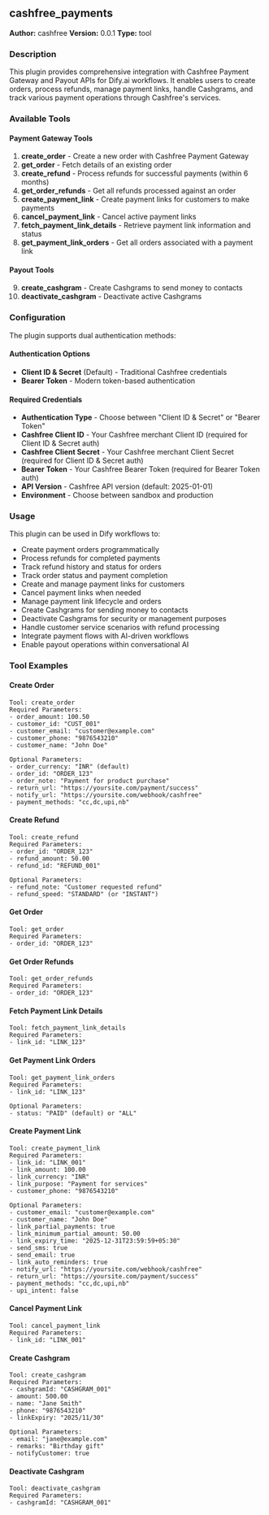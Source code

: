 ## cashfree_payments

**Author:** cashfree
**Version:** 0.0.1
**Type:** tool

### Description

This plugin provides comprehensive integration with Cashfree Payment Gateway and Payout APIs for Dify.ai workflows. It enables users to create orders, process refunds, manage payment links, handle Cashgrams, and track various payment operations through Cashfree's services.

### Available Tools

#### Payment Gateway Tools
1. **create_order** - Create a new order with Cashfree Payment Gateway
2. **get_order** - Fetch details of an existing order
3. **create_refund** - Process refunds for successful payments (within 6 months)
4. **get_order_refunds** - Get all refunds processed against an order
5. **create_payment_link** - Create payment links for customers to make payments
6. **cancel_payment_link** - Cancel active payment links
7. **fetch_payment_link_details** - Retrieve payment link information and status
8. **get_payment_link_orders** - Get all orders associated with a payment link

#### Payout Tools
9. **create_cashgram** - Create Cashgrams to send money to contacts
10. **deactivate_cashgram** - Deactivate active Cashgrams

### Configuration

The plugin supports dual authentication methods:

#### Authentication Options
- **Client ID & Secret** (Default) - Traditional Cashfree credentials
- **Bearer Token** - Modern token-based authentication

#### Required Credentials
- **Authentication Type** - Choose between "Client ID & Secret" or "Bearer Token"
- **Cashfree Client ID** - Your Cashfree merchant Client ID (required for Client ID & Secret auth)
- **Cashfree Client Secret** - Your Cashfree merchant Client Secret (required for Client ID & Secret auth)
- **Bearer Token** - Your Cashfree Bearer Token (required for Bearer Token auth)
- **API Version** - Cashfree API version (default: 2025-01-01)
- **Environment** - Choose between sandbox and production

### Usage

This plugin can be used in Dify workflows to:
- Create payment orders programmatically
- Process refunds for completed payments
- Track refund history and status for orders
- Track order status and payment completion
- Create and manage payment links for customers
- Cancel payment links when needed
- Manage payment link lifecycle and orders
- Create Cashgrams for sending money to contacts
- Deactivate Cashgrams for security or management purposes
- Handle customer service scenarios with refund processing
- Integrate payment flows with AI-driven workflows
- Enable payout operations within conversational AI

### Tool Examples

#### Create Order
```
Tool: create_order
Required Parameters:
- order_amount: 100.50
- customer_id: "CUST_001"
- customer_email: "customer@example.com"
- customer_phone: "9876543210"
- customer_name: "John Doe"

Optional Parameters:
- order_currency: "INR" (default)
- order_id: "ORDER_123"
- order_note: "Payment for product purchase"
- return_url: "https://yoursite.com/payment/success"
- notify_url: "https://yoursite.com/webhook/cashfree"
- payment_methods: "cc,dc,upi,nb"
```

#### Create Refund
```
Tool: create_refund
Required Parameters:
- order_id: "ORDER_123"
- refund_amount: 50.00
- refund_id: "REFUND_001"

Optional Parameters:
- refund_note: "Customer requested refund"
- refund_speed: "STANDARD" (or "INSTANT")
```

#### Get Order
```
Tool: get_order
Required Parameters:
- order_id: "ORDER_123"
```

#### Get Order Refunds
```
Tool: get_order_refunds
Required Parameters:
- order_id: "ORDER_123"
```

#### Fetch Payment Link Details
```
Tool: fetch_payment_link_details
Required Parameters:
- link_id: "LINK_123"
```

#### Get Payment Link Orders
```
Tool: get_payment_link_orders
Required Parameters:
- link_id: "LINK_123"

Optional Parameters:
- status: "PAID" (default) or "ALL"
```

#### Create Payment Link
```
Tool: create_payment_link
Required Parameters:
- link_id: "LINK_001"
- link_amount: 100.00
- link_currency: "INR"
- link_purpose: "Payment for services"
- customer_phone: "9876543210"

Optional Parameters:
- customer_email: "customer@example.com"
- customer_name: "John Doe"
- link_partial_payments: true
- link_minimum_partial_amount: 50.00
- link_expiry_time: "2025-12-31T23:59:59+05:30"
- send_sms: true
- send_email: true
- link_auto_reminders: true
- notify_url: "https://yoursite.com/webhook/cashfree"
- return_url: "https://yoursite.com/payment/success"
- payment_methods: "cc,dc,upi,nb"
- upi_intent: false
```

#### Cancel Payment Link
```
Tool: cancel_payment_link
Required Parameters:
- link_id: "LINK_001"
```

#### Create Cashgram
```
Tool: create_cashgram
Required Parameters:
- cashgramId: "CASHGRAM_001"
- amount: 500.00
- name: "Jane Smith"
- phone: "9876543210"
- linkExpiry: "2025/11/30"

Optional Parameters:
- email: "jane@example.com"
- remarks: "Birthday gift"
- notifyCustomer: true
```

#### Deactivate Cashgram
```
Tool: deactivate_cashgram
Required Parameters:
- cashgramId: "CASHGRAM_001"
```
